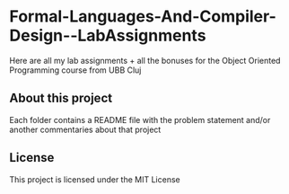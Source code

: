# Formal-Languages-And-Compiler-Design--LabAssignments
Here are all my lab assignments + all the bonuses for the Object Oriented Programming course from UBB Cluj

## About this project

Each folder contains a README file with the problem statement and/or another commentaries about that project 
 
## License

This project is licensed under the MIT License
